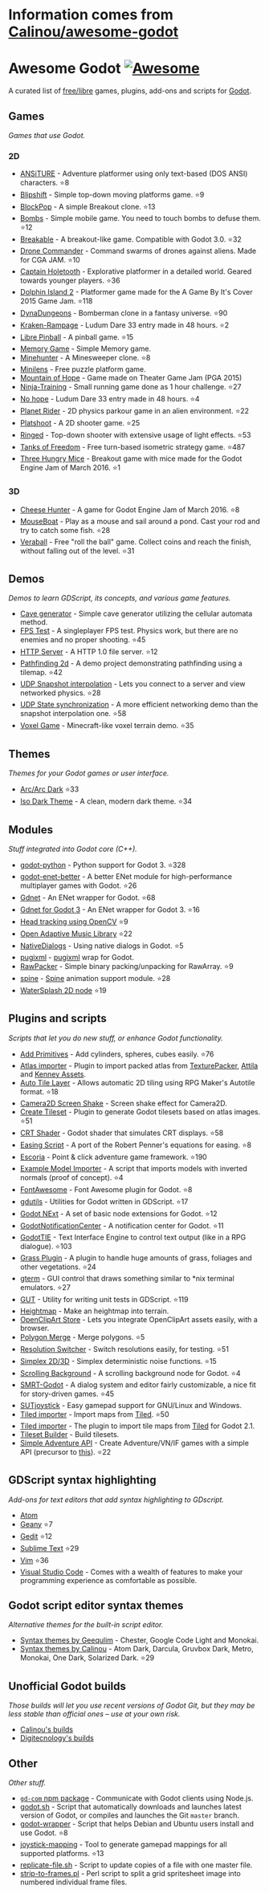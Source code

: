 # Information comes from [Calinou/awesome-godot](https://github.com/Calinou/awesome-godot)
# Awesome Godot [![Awesome](https://cdn.rawgit.com/sindresorhus/awesome/d7305f38d29fed78fa85652e3a63e154dd8e8829/media/badge.svg)](https://github.com/sindresorhus/awesome)

A curated list of [free/libre](https://gnu.org/philosophy/free-sw.html) games, plugins, add-ons and scripts for [Godot](https://godotengine.org).

## Games

*Games that use Godot.*

### 2D

- [ANSiTURE](https://github.com/w84death/ansiture) -  Adventure platformer using only text-based (DOS ANSI) characters. :star:8
- [Blipshift](https://github.com/wardsky/blipshift) - Simple top-down moving platforms game. :star:9
- [BlockPop](https://github.com/vnen/blockpop) - A simple Breakout clone. :star:13
- [Bombs](https://github.com/randyyaj/Bombs) - Simple mobile game. You need to touch bombs to defuse them. :star:12
- [Breakable](https://github.com/didier-v/breakable) - A breakout-like game. Compatible with Godot 3.0. :star:32
- [Drone Commander](https://github.com/securas/Drone_Commander) - Command swarms of drones against aliens. Made for CGA JAM. :star:10
- [Captain Holetooth](https://github.com/Hirnbix/captain-holetooth) - Explorative platformer in a detailed world. Geared towards younger players. :star:36
- [Dolphin Island 2](https://github.com/janmarcano/Dolphin-Island-2) - Platformer game made for the A Game By It's Cover 2015 Game Jam. :star:118
- [DynaDungeons](https://github.com/akien-mga/dynadungeons) - Bomberman clone in a fantasy universe. :star:90
- [Kraken-Rampage](https://github.com/randyyaj/Kraken-Rampage) - Ludum Dare 33 entry made in 48 hours. :star:2
- [Libre Pinball](https://github.com/Calinou/libre-pinball) - A pinball game. :star:15
- [Memory Game](https://github.com/Tzoop/MemoryGame) - Simple Memory game.
- [Minehunter](https://github.com/genete/Minehunter) - A Minesweeper clone. :star:8
- [Minilens](http://kobuge-games.github.io/minilens/) - Free puzzle platform game.
- [Mountain of Hope](https://github.com/w84death/mountain-of-hope) - Game made on Theater Game Jam (PGA 2015)
- [Ninja-Training](https://github.com/KOBUGE-Games/Ninja-Training) - Small running game done as 1 hour challenge. :star:27
- [No hope](https://github.com/sergicollado/no_hope_LD33) - Ludum Dare 33 entry made in 48 hours. :star:4
- [Planet Rider](https://github.com/FEDE0D/Planet-Rider) - 2D physics parkour game in an alien environment. :star:22
- [Platshoot](https://github.com/Calinou/platshoot) - A 2D shooter game. :star:25
- [Ringed](https://github.com/KOBUGE-Games/ringed) - Top-down shooter with extensive usage of light effects. :star:53
- [Tanks of Freedom](https://github.com/w84death/Tanks-of-Freedom) - Free turn-based isometric strategy game. :star:487
- [Three Hungry Mice](https://github.com/delstuff/threeHungryMice) - Breakout game with mice made for the Godot Engine Jam of March 2016. :star:1

### 3D

- [Cheese Hunter](https://github.com/khairul169/cheese-hunter) - A game for Godot Engine Jam of March 2016. :star:8
- [MouseBoat](https://github.com/CowThing/MouseBoat) - Play as a mouse and sail around a pond. Cast your rod and try to catch some fish. :star:28
- [Veraball](https://github.com/Veraball/veraball) - Free "roll the ball" game. Collect coins and reach the finish, without falling out of the level. :star:31

## Demos

*Demos to learn GDScript, its concepts, and various game features.*

- [Cave generator](https://gitlab.com/TeddyDD/Godot-Cave-Generato) - Simple cave generator utilizing the cellular automata method.
- [FPS Test](https://github.com/Calinou/fps-test) - A singleplayer FPS test. Physics work, but there are no enemies and no proper shooting. :star:45
- [HTTP Server](https://github.com/KOBUGE-Games/godot-httpd) - A HTTP 1.0 file server. :star:12
- [Pathfinding 2d](https://github.com/FEDE0D/godot-pathfinding2d-demo) - A demo project demonstrating pathfinding using a tilemap. :star:42
- [UDP Snapshot interpolation](https://github.com/jrimclean/godot-snapshot-interpolation-demo) - Lets you connect to a server and view networked physics. :star:28
- [UDP State synchronization](https://github.com/jrimclean/godot-state-sync-demo) - A more efficient networking demo than the snapshot interpolation one. :star:58
- [Voxel Game](https://github.com/toger5/Godot-Voxel-Game-MineCraftClone) - Minecraft-like voxel terrain demo. :star:35

## Themes

*Themes for your Godot games or user interface.*

- [Arc/Arc Dark](https://github.com/Geequlim/godot-themes) :star:33
- [Iso Dark Theme](https://github.com/GalanCM/Iso-Themes) - A clean, modern dark theme. :star:34

## Modules

*Stuff integrated into Godot core (C++).*

- [godot-python](https://github.com/touilleMan/godot-python) - Python support for Godot 3. :star:328
- [godot-enet-better](https://github.com/Faless/godot-enet-better) - A better ENet module for high-performance multiplayer games with Godot. :star:26
- [Gdnet](https://github.com/jrimclean/gdnet) - An ENet wrapper for Godot. :star:68
- [Gdnet for Godot 3](https://github.com/PerduGames/gdnet3) - An ENet wrapper for Godot 3. :star:16
- [Head tracking using OpenCV](https://github.com/antarktikali/godot-opencv-gpu-perspective) :star:9
- [Open Adaptive Music Library](https://github.com/oamldev/oamlGodotModule) :star:22
- [NativeDialogs](https://github.com/GodotExplorer/NativeDialogs) - Using native dialogs in Godot. :star:5
- [pugixml](https://github.com/GodotExplorer/pugixml) - [pugixml](https://pugixml.org/) wrap for Godot.
- [RawPacker](https://github.com/jrimclean/rawpacker) - Simple binary packing/unpacking for RawArray. :star:9
- [spine](https://github.com/GodotExplorer/spine) - [Spine](http://esotericsoftware.com/) animation support module. :star:28
- [WaterSplash 2D node](https://github.com/laverneth/WaterSplash) :star:19

## Plugins and scripts

*Scripts that let you do new stuff, or enhance Godot functionality.*

- [Add Primitives](https://github.com/TheHX/add_primitives) - Add cylinders, spheres, cubes easily. :star:76
- [Atlas importer](https://github.com/Geequlim/godot-code/tree/master/addons/atlas_importer) - Plugin to import packed atlas from [TexturePacker](https://www.codeandweb.com/texturepacker), [Attila](https://github.com/r-lyeh/attila) and [Kenney Assets](https://kenney.nl/assets).
- [Auto Tile Layer](https://github.com/leezh/autotile) - Allows automatic 2D tiling using RPG Maker's Autotile format. :star:18
- [Camera2D Screen Shake](https://godotengine.org/qa/438/camera2d-screen-shake-extension) - Screen shake effect for Camera2D.
- [Create Tileset](https://github.com/vinod8990/godot_plugins) - Plugin to generate Godot tilesets based on atlas images. :star:51
- [CRT Shader](https://github.com/henriquelalves/SimpleGodotCRTShader) - Godot shader that simulates CRT displays. :star:58
- [Easing Script](https://github.com/impmja/godot-easing) - A port of the Robert Penner's equations for easing. :star:8
- [Escoria](https://github.com/godotengine/escoria) - Point & click adventure game framework. :star:190
- [Example Model Importer](https://github.com/TheHX/godot_examples) - A script that imports models with inverted normals (proof of concept). :star:4
- [FontAwesome](https://github.com/GodotExplorer/FontAwesome) - Font Awesome plugin for Godot. :star:8
- [gdutils](https://github.com/GodotExplorer/gdutils) - Utilities for Godot written in GDScript. :star:17
- [Godot NExt](https://github.com/willnationsdev/godot-next) - A set of basic node extensions for Godot. :star:12
- [GodotNotificationCenter](https://github.com/didier-v/GodotNotificationCenter) - A notification center for Godot. :star:11
- [GodotTIE](https://github.com/henriquelalves/GodotTIE) - Text Interface Engine to control text output (like in a RPG dialogue). :star:103
- [Grass Plugin](https://github.com/marcosbitetti/grass_plugin_4_godot) - A plugin to handle huge amounts of grass, foliages and other vegetations. :star:24
- [gterm](https://github.com/TeddyDD/gterm) - GUI control that draws something similar to \*nix terminal emulators. :star:27
- [GUT](https://github.com/bitwes/Gut) - Utility for writing unit tests in GDScript. :star:119
- [Heightmap](https://gist.github.com/TheHX/94a83dea1a0f932d5805) - Make an heightmap into terrain.
- [OpenClipArt Store](https://github.com/vinod8990/godot_plugins/tree/master/OpenClipArt_Store) - Lets you integrate OpenClipArt assets easily, with a browser.
- [Polygon Merge](https://github.com/ScyDev/Godot-Scripts) - Merge polygons. :star:5
- [Resolution Switcher](https://github.com/vinod8990/godot_plugins) - Switch resolutions easily, for testing. :star:51
- [Simplex 2D/3D](https://github.com/OvermindDL1/Godot-Helpers) - Simplex deterministic noise functions. :star:15
- [Scrolling Background](https://github.com/dploeger/godot-scrollingbackground) - A scrolling background node for Godot. :star:4
- [SMRT-Godot](https://github.com/brunosxs/SMRT-Godot) - A dialog system and editor fairly customizable, a nice fit for story-driven games. :star:45
- [SUTjoystick](https://gitlab.com/shine-upon-thee/joystick) - Easy gamepad support for GNU/Linux and Windows.
- [Tiled importer](https://github.com/MrGreenTea/GodotTiledImporter) - Import maps from [Tiled](http://mapeditor.org). :star:50
- [Tiled importer](https://github.com/Geequlim/godot-code/tree/master/addons/tiled_importer) - The plugin to import tile maps from [Tiled](http://www.mapeditor.org/) for Godot 2.1.
- [Tileset Builder](https://gist.github.com/Calinou/27e979ab0a35500c3381) - Build tilesets.
- [Simple Adventure API](https://github.com/Biarity/godot-adventure-api) - Create Adventure/VN/IF games with a simple API (precursor to [this](https://github.com/Biarity/Godot-Adventure-Framework)). :star:22

## GDScript syntax highlighting

*Add-ons for text editors that add syntax highlighting to GDscript.*

- [Atom](https://atom.io/packages/lang-gdscript)
- [Geany](https://github.com/haimat/GDScript-Geany) :star:7
- [Gedit](https://github.com/haimat/GDScript-gedit) :star:12
- [Sublime Text](https://github.com/beefsack/GDScript-sublime) :star:29
- [Vim](https://github.com/quabug/vim-gdscript) :star:36
- [Visual Studio Code](https://marketplace.visualstudio.com/items?itemName=geequlim.godot-tools) - Comes with a wealth of features to make your programming experience as comfortable as possible.

## Godot script editor syntax themes

*Alternative themes for the built-in script editor.*

- [Syntax themes by Geequlim](https://github.com/Geequlim/godot-themes/tree/master/syntax) - Chester, Google Code Light and Monokai.
- [Syntax themes by Calinou](https://github.com/Calinou/godot-syntax-themes) - Atom Dark, Darcula, Gruvbox Dark, Metro, Monokai, One Dark, Solarized Dark. :star:29

## Unofficial Godot builds

*Those builds will let you use recent versions of Godot Git, but they may be less stable than official ones – use at your own risk.*

- [Calinou's builds](https://godot.hugo.pro/)
- [Digitecnology's builds](http://godot3builds.digitecnology.com/)

## Other

*Other stuff.*

- [`gd-com` npm package](https://www.npmjs.com/package/gd-com) - Communicate with Godot clients using Node.js.
- [godot.sh](https://github.com/adolson/godot-stuff/blob/master/godot.sh) - Script that automatically downloads and launches latest version of Godot, or compiles and launches the Git `master` branch.
- [godot-wrapper](https://github.com/nsrosenqvist/godot-wrapper.git) - Script that helps Debian and Ubuntu users install and use Godot. :star:8
- [joystick-mapping](https://github.com/Hinsbart/joystick-mapping) - Tool to generate gamepad mappings for all supported platforms. :star:13
- [replicate-file.sh](https://github.com/adolson/godot-stuff/blob/master/replicate-file.sh) - Script to update copies of a file with one master file.
- [strip-to-frames.pl](https://github.com/adolson/godot-stuff/blob/master/strip-to-frames.pl) - Perl script to split a grid spritesheet image into numbered individual frame files.

